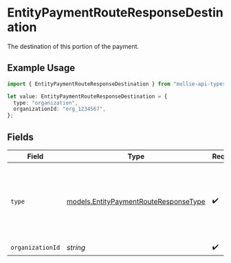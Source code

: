 # EntityPaymentRouteResponseDestination

The destination of this portion of the payment.

## Example Usage

```typescript
import { EntityPaymentRouteResponseDestination } from "mollie-api-typescript/models";

let value: EntityPaymentRouteResponseDestination = {
  type: "organization",
  organizationId: "org_1234567",
};
```

## Fields

| Field                                                                                     | Type                                                                                      | Required                                                                                  | Description                                                                               | Example                                                                                   |
| ----------------------------------------------------------------------------------------- | ----------------------------------------------------------------------------------------- | ----------------------------------------------------------------------------------------- | ----------------------------------------------------------------------------------------- | ----------------------------------------------------------------------------------------- |
| `type`                                                                                    | [models.EntityPaymentRouteResponseType](../models/entitypaymentrouteresponsetype.md)      | :heavy_check_mark:                                                                        | The type of destination. Currently only the destination type `organization` is supported. | organization                                                                              |
| `organizationId`                                                                          | *string*                                                                                  | :heavy_check_mark:                                                                        | N/A                                                                                       | org_1234567                                                                               |